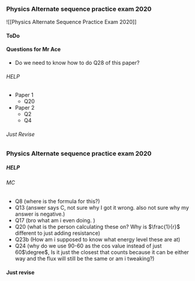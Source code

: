 ### Physics Alternate sequence practice exam 2020
![[Physics Alternate Sequence Practice Exam 2020]]
#### ToDo
#### Questions for Mr Ace
- Do we need to know how to do Q28 of this paper?
###### HELP
- Paper 1
	- Q20
- Paper 2
	- Q2
	- Q4

###### Just Revise


### Physics Alternate sequence practice exam 2020
##### HELP
###### MC
- Q8 (where is the formula for this?)
- Q13 (answer says C, not sure why I got it wrong. also not sure why my answer is negative.)
- Q17 (bro what am i even doing. )
- Q20 (what is the person calculating these on? Why is $\frac{1}{r}$ different to just adding resistance)
- Q23b (How am i supposed to know what energy level these are at)
- Q24 (why do we use 90-60 as the cos value instead of just 60$\degree$, Is it just the closest that counts because it can be either way and the flux will still be the same or am i tweaking?)
#### Just revise 
